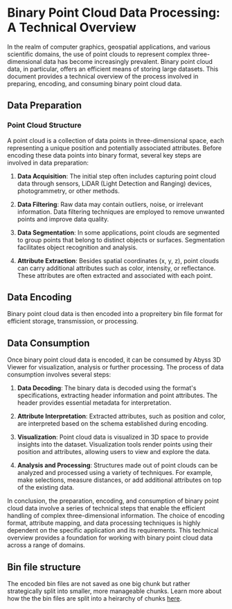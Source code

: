 # Binary Point Cloud Data Processing: A Technical Overview

In the realm of computer graphics, geospatial applications, and various scientific domains, the use of point clouds to represent complex three-dimensional data has become increasingly prevalent. Binary point cloud data, in particular, offers an efficient means of storing large datasets. This document provides a technical overview of the process involved in preparing, encoding, and consuming binary point cloud data.

## Data Preparation

### Point Cloud Structure

A point cloud is a collection of data points in three-dimensional space, each representing a unique position and potentially associated attributes. Before encoding these data points into binary format, several key steps are involved in data preparation:

1. **Data Acquisition**: The initial step often includes capturing point cloud data through sensors, LiDAR (Light Detection and Ranging) devices, photogrammetry, or other methods.

2. **Data Filtering**: Raw data may contain outliers, noise, or irrelevant information. Data filtering techniques are employed to remove unwanted points and improve data quality.

3. **Data Segmentation**: In some applications, point clouds are segmented to group points that belong to distinct objects or surfaces. Segmentation facilitates object recognition and analysis.

4. **Attribute Extraction**: Besides spatial coordinates (x, y, z), point clouds can carry additional attributes such as color, intensity, or reflectance. These attributes are often extracted and associated with each point.

## Data Encoding

Binary point cloud data is then encoded into a propreitery bin file format for efficient storage, transmission, or processing.

## Data Consumption

Once binary point cloud data is encoded, it can be consumed by Abyss 3D Viewer for visualization, analysis or further processing. The process of data consumption involves several steps:

1. **Data Decoding**: The binary data is decoded using the format's specifications, extracting header information and point attributes. The header provides essential metadata for interpretation.

2. **Attribute Interpretation**: Extracted attributes, such as position and color, are interpreted based on the schema established during encoding.

3. **Visualization**: Point cloud data is visualized in 3D space to provide insights into the dataset. Visualization tools render points using their position and attributes, allowing users to view and explore the data.

4. **Analysis and Processing**: Structures made out of point clouds can be analyzed and processed using a variety of techniques. For example, make selections, measure distances, or add additional attributes on top of the existing data.

In conclusion, the preparation, encoding, and consumption of binary point cloud data involve a series of technical steps that enable the efficient handling of complex three-dimensional information. The choice of encoding format, attribute mapping, and data processing techniques is highly dependent on the specific application and its requirements. This technical overview provides a foundation for working with binary point cloud data across a range of domains.

## Bin file structure

The encoded bin files are not saved as one big chunk but rather strategically split into smaller, more manageable chunks. Learn more about how the the bin files are split into a heirarchy of chunks [here](./bin-file-structure.md).
